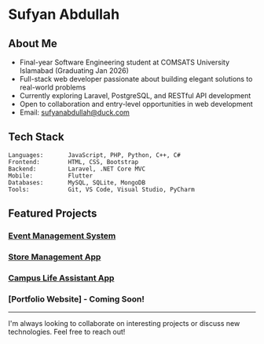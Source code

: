 # Sufyan Abdullah

## About Me
- Final-year Software Engineering student at COMSATS University Islamabad (Graduating Jan 2026)
- Full-stack web developer passionate about building elegant solutions to real-world problems
- Currently exploring Laravel, PostgreSQL, and RESTful API development
- Open to collaboration and entry-level opportunities in web development
- Email: sufyanabdullah@duck.com

## Tech Stack

```
Languages:       JavaScript, PHP, Python, C++, C#
Frontend:        HTML, CSS, Bootstrap
Backend:         Laravel, .NET Core MVC
Mobile:          Flutter
Databases:       MySQL, SQLite, MongoDB
Tools:           Git, VS Code, Visual Studio, PyCharm
```

## Featured Projects

### [Event Management System](https://github.com/Sufyan-00/laravel_project)

### [Store Management App](https://github.com/M-Shazim/PulseMart)

### [Campus Life Assistant App](https://github.com/Sufyan-00/Campus_Life_Assistant_App)

### [Portfolio Website] - Coming Soon!

---

I'm always looking to collaborate on interesting projects or discuss new technologies. Feel free to reach out!
